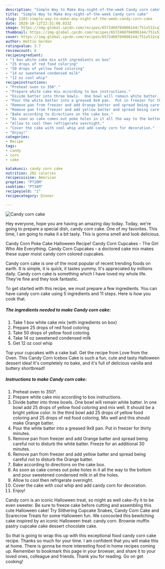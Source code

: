 ```yaml
---
description: "Simple Way to Make Any-night-of-the-week Candy corn cake"
title: "Simple Way to Make Any-night-of-the-week Candy corn cake"
slug: 1283-simple-way-to-make-any-night-of-the-week-candy-corn-cake
date: 2020-10-12T22:51:08.833Z
image: https://img-global.cpcdn.com/recipes/6572460704006144/751x532cq70/candy-corn-cake-recipe-main-photo.jpg
thumbnail: https://img-global.cpcdn.com/recipes/6572460704006144/751x532cq70/candy-corn-cake-recipe-main-photo.jpg
cover: https://img-global.cpcdn.com/recipes/6572460704006144/751x532cq70/candy-corn-cake-recipe-main-photo.jpg
author: Hettie Gordon
ratingvalue: 3.7
reviewcount: 8
recipeingredient:
- "1 box white cake mix with ingredients on box"
- "25 drops of red food coloring"
- "50 drops of yellow food coloring"
- "14 oz sweetened condensed milk"
- "12 oz cool whip"
recipeinstructions:
- "Preheat oven to 350°."
- "Prepare white cake mix according to box instructions."
- "Divide batter into three bowls.  One bowl will remain white batter.  In one bowl add 25 drops of yellow food coloring and mix well.  It should be a bright yellow color.  In the third bowl add 25 drops of yellow food coloring and 25 drops of red food coloring.  Mix well and this should make Orange batter."
- "Pour the white batter into a greased 9x9 pan.  Put in freezer for thirty minutes."
- "Remove pan from freezer and add Orange batter and spread being careful not to disturb the white batter.  Freeze for an additional 30 minutes."
- "Remove pan from freezer and add yellow batter and spread being careful not to disturb the Orange batter."
- "Bake according to directions on the cake box."
- "As soon as cake comes out poke holes in it all the way to the bottom and pour sweetened condensed milk in all the holes."
- "Allow to cool then refrigerate overnight."
- "Cover the cake with cool whip and add candy corn for decoration."
- "Enjoy!"
categories:
- Recipe
tags:
- candy
- corn
- cake

katakunci: candy corn cake 
nutrition: 282 calories
recipecuisine: American
preptime: "PT20M"
cooktime: "PT36M"
recipeyield: "2"
recipecategory: Dinner

---
```



![Candy corn cake](https://img-global.cpcdn.com/recipes/6572460704006144/751x532cq70/candy-corn-cake-recipe-main-photo.jpg)

Hey everyone, hope you are having an amazing day today. Today, we're going to prepare a special dish, candy corn cake. One of my favorites. This time, I am going to make it a bit tasty. This is gonna smell and look delicious.

Candy Corn Poke Cake Halloween Recipe! Candy Corn Cupcakes - The Girl Who Ate Everything. Candy Corn Cupcakes - a doctored cake mix makes these super moist candy corn colored cupcakes.

Candy corn cake is one of the most popular of recent trending foods on earth. It is simple, it is quick, it tastes yummy. It's appreciated by millions daily. Candy corn cake is something which I have loved my whole life. They're fine and they look fantastic.


To get started with this recipe, we must prepare a few ingredients. You can have candy corn cake using 5 ingredients and 11 steps. Here is how you cook that.

<!--inarticleads1-->

##### The ingredients needed to make Candy corn cake:

1. Take 1 box white cake mix (with ingredients on box)
1. Prepare 25 drops of red food coloring
1. Take 50 drops of yellow food coloring
1. Take 14 oz sweetened condensed milk
1. Get 12 oz cool whip


Top your cupcakes with a cake ball. Get the recipe from Love from the Oven. This Candy Corn Icebox Cake is such a fun, cute and tasty Halloween dessert idea! It&#39;s completely no bake, and it&#39;s full of delicious vanilla and buttery shortbread! 

<!--inarticleads2-->

##### Instructions to make Candy corn cake:

1. Preheat oven to 350°.
1. Prepare white cake mix according to box instructions.
1. Divide batter into three bowls.  One bowl will remain white batter.  In one bowl add 25 drops of yellow food coloring and mix well.  It should be a bright yellow color.  In the third bowl add 25 drops of yellow food coloring and 25 drops of red food coloring.  Mix well and this should make Orange batter.
1. Pour the white batter into a greased 9x9 pan.  Put in freezer for thirty minutes.
1. Remove pan from freezer and add Orange batter and spread being careful not to disturb the white batter.  Freeze for an additional 30 minutes.
1. Remove pan from freezer and add yellow batter and spread being careful not to disturb the Orange batter.
1. Bake according to directions on the cake box.
1. As soon as cake comes out poke holes in it all the way to the bottom and pour sweetened condensed milk in all the holes.
1. Allow to cool then refrigerate overnight.
1. Cover the cake with cool whip and add candy corn for decoration.
1. Enjoy!


Candy corn is an iconic Halloween treat, so might as well cake-ify it to be even sweeter. Be sure to freeze cake before cutting and assembling this cute Halloween cake! Try Slithering Cupcake Snakes, Candy Corn Cake and Scarecrow Treats for some Halloween fun. We concocted this bewitching cake inspired by an iconic Halloween treat: candy corn. Brownie muffin pastry cupcake cake dessert chocolate cake. 

So that is going to wrap this up with this exceptional food candy corn cake recipe. Thanks so much for your time. I am confident that you will make this at home. There is gonna be more interesting food in home recipes coming up. Remember to bookmark this page in your browser, and share it to your loved ones, colleague and friends. Thank you for reading. Go on get cooking!
